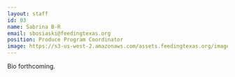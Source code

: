 ```yaml
---
layout: staff
id: 03
name: Sabrina B-R
email: sbosiaski@feedingtexas.org
position: Produce Program Coordinator
image: https://s3-us-west-2.amazonaws.com/assets.feedingtexas.org/images/staff/sabrina-b-r.JPG
---
```

Bio forthcoming.
